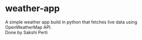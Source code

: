 # weather-app
A simple weather app build in python that fetches live data using OpenWeatherMap API.
<br>
Done by Sakshi Perti
